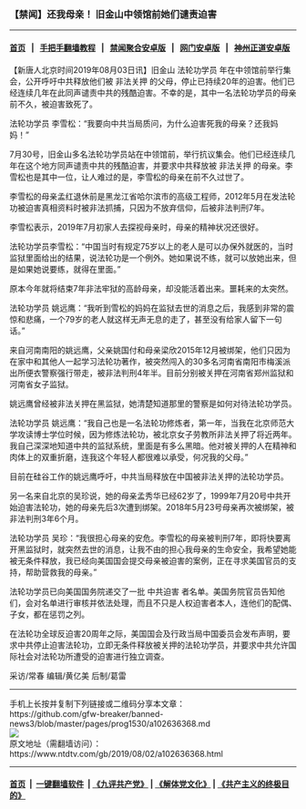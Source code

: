 ### 【禁闻】还我母亲！ 旧金山中领馆前她们谴责迫害
------------------------

#### [首页](https://github.com/gfw-breaker/banned-news3/blob/master/README.md) &nbsp;&nbsp;|&nbsp;&nbsp; [手把手翻墙教程](https://github.com/gfw-breaker/guides/wiki) &nbsp;&nbsp;|&nbsp;&nbsp; [禁闻聚合安卓版](https://github.com/gfw-breaker/bn-android) &nbsp;&nbsp;|&nbsp;&nbsp; [网门安卓版](https://github.com/oGate2/oGate) &nbsp;&nbsp;|&nbsp;&nbsp; [神州正道安卓版](https://github.com/SzzdOgate/update) 



<div><div class="post_content" itemprop="articleBody">
 <p>
  【新唐人北京时间2019年08月03日讯】旧金山
  <ok href="https://www.ntdtv.com/gb/法轮功学员.htm">
   法轮功学员
  </ok>
  年在中领馆前举行集会，公开呼吁中共释放他们被
  <ok href="https://www.ntdtv.com/gb/非法关押.htm">
   非法关押
  </ok>
  的父母，停止已持续20年的迫害。他们已经连续几年在此同声谴责中共的残酷迫害。不幸的是，其中一名法轮功学员的母亲前不久，被迫害致死了。
 </p>
 <p>
  <ok href="https://www.ntdtv.com/gb/法轮功学员.htm">
   法轮功学员
  </ok>
  李雪松：“我要向中共当局质问，为什么迫害死我的母亲？还我妈妈！”
 </p>
 <p>
  7月30号，旧金山多名法轮功学员站在中领馆前，举行抗议集会。他们已经连续几年在这个地方同声谴责中共的残酷迫害，并要求中共释放被
  <ok href="https://www.ntdtv.com/gb/非法关押.htm">
   非法关押
  </ok>
  的母亲。李雪松也是其中一位，让人难过的是，李雪松的母亲在前不久过世了。
 </p>
 <p>
  李雪松的母亲孟红退休前是黑龙江省哈尔滨市的高级工程师，2012年5月在发法轮功被迫害真相资料时被非法抓捕，只因为不放弃信仰，后被非法判刑7年。
 </p>
 <p>
  李雪松表示，2019年7月初家人去探视母亲时，母亲的精神状况还很好。
 </p>
 <p>
  法轮功学员李雪松：“中国当时有规定75岁以上的老人是可以办保外就医的，当时监狱里面给出的结果，说法轮功是一个例外。她如果说不练，就可以放她出来，但是如果她说要练，就得在里面。”
 </p>
 <p>
  原本今年就将结束7年非法牢狱的高龄母亲，却没能活着出来。噩耗来的太突然。
 </p>
 <p>
  法轮功学员 姚远鹰：“我听到雪松的妈妈在监狱去世的消息之后，我感到非常的震惊和悲痛，一个79岁的老人就这样无声无息的走了，甚至没有给家人留下一句话。”
 </p>
 <p>
  来自河南南阳的姚远鹰，父亲姚国付和母亲梁欣2015年12月被绑架，他们只因为在家中和其他人一起学习法轮功著作，被突然闯入的30多名河南省南阳市梅溪派出所便衣警察强行带走，被非法判刑4年半。目前分别被关押在河南省郑州监狱和河南省女子监狱。
 </p>
 <p>
  姚远鹰曾经被非法关押在黑监狱，她清楚知道那里的警察是如何对待法轮功学员。
 </p>
 <p>
  法轮功学员 姚远鹰：“我自己也是一名法轮功修炼者，第一年，当我在北京师范大学攻读博士学位时候，因为修炼法轮功，被北京女子劳教所非法关押了将近两年。我自己深深地知道中共的监狱系统，里面是有多么黑暗。他对被关押的人在精神和肉体上的双重折磨，连我这个年轻人都很难以承受，何况我的父母。”
 </p>
 <p>
  目前在硅谷工作的姚远鹰呼吁，中共当局释放在中国被非法关押的法轮功学员。
 </p>
 <p>
  另一名来自北京的吴珍说，她的母亲孟秀华已经62岁了，1999年7月20号中共开始迫害法轮功，她的母亲先后3次遭到绑架。2018年5月23号母亲再次被绑架，被非法判刑3年6个月。
 </p>
 <p>
  法轮功学员 吴珍：“我很担心母亲的安危。李雪松的母亲被判刑7年，即将快要离开黑监狱时，就突然去世的消息，让我不由的担心我母亲的生命安全，我希望她能被无条件释放，我已经向美国国会提交母亲被迫害的案例，正在寻求美国官员的支持，帮助营救我的母亲。”
 </p>
 <p>
  法轮功学员已向美国国务院递交了一批
  <ok href="https://www.ntdtv.com/gb/中共迫害.htm">
   中共迫害
  </ok>
  者名单。美国务院官员告知他们，会对名单进行审核并依法处理，而且不只是人权迫害者本人，连他们的配偶、子女，都在惩罚之列。
 </p>
 <p>
  在法轮功全球反迫害20周年之际，美国国会及行政当局中国委员会发布声明，要求中共停止迫害法轮功，立即无条件释放被关押的法轮功学员，并要求中共允许国际社会对法轮功所遭受的迫害进行独立调查。
 </p>
 <p>
  采访/常春 编辑/黄亿美 后制/葛雷
 </p>
 <div class="single_ad">
 </div>
</div>
</div>
<hr/>
手机上长按并复制下列链接或二维码分享本文章：<br/>
https://github.com/gfw-breaker/banned-news3/blob/master/pages/prog1530/a102636368.md <br/>
<a href='https://github.com/gfw-breaker/banned-news3/blob/master/pages/prog1530/a102636368.md'><img src='https://github.com/gfw-breaker/banned-news3/blob/master/pages/prog1530/a102636368.md.png'/></a> <br/>
原文地址（需翻墙访问）：https://www.ntdtv.com/gb/2019/08/02/a102636368.html


------------------------
#### [首页](https://github.com/gfw-breaker/banned-news3/blob/master/README.md) &nbsp;|&nbsp; [一键翻墙软件](https://github.com/gfw-breaker/nogfw/blob/master/README.md) &nbsp;| [《九评共产党》](https://github.com/gfw-breaker/9ping.md/blob/master/README.md#九评之一评共产党是什么) | [《解体党文化》](https://github.com/gfw-breaker/jtdwh.md/blob/master/README.md) | [《共产主义的终极目的》](https://github.com/gfw-breaker/gczydzjmd.md/blob/master/README.md)


<img src='http://gfw-breaker.win/banned-news3/pages/prog1530/a102636368.md' width='0px' height='0px'/>